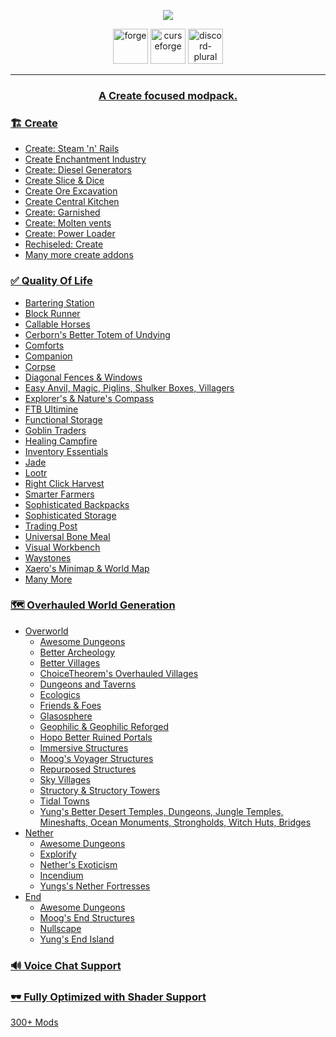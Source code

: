 <p align="center" dir="auto"><a href="https://"><img src="https://i.imgur.com/rVdaULj.png"></a></p>

<p align="center" dir="auto"> <a> <img alt="forge" height="56" src="https://cdn.jsdelivr.net/npm/@intergrav/devins-badges@3/assets/cozy/supported/forge_vector.svg"><a/> <a href=https://www.curseforge.com/minecraft/modpacks/create-genesis><img alt="curseforge" height="56" src="https://cdn.jsdelivr.net/npm/@intergrav/devins-badges@3/assets/cozy/available/curseforge_vector.svg"><a/> <a href=https://discord.gg/P9kSVecGb5><img alt="discord-plural" height="56" src="https://cdn.jsdelivr.net/npm/@intergrav/devins-badges@3/assets/cozy/social/discord-plural_vector.svg"> </p>

***
### <p align="center" dir="auto"> A Create focused modpack.</p>
### 🏗️ Create

 - Create: Steam 'n' Rails
 - Create Enchantment Industry
 - Create: Diesel Generators
 - Create Slice & Dice
 - Create Ore Excavation
 - Create Central Kitchen
 - Create: Garnished
 - Create: Molten vents
 - Create: Power Loader
 - Rechiseled: Create
 - Many more create addons

### ✅ Quality Of Life 
 - Bartering Station
 - Block Runner
 - Callable Horses
 - Cerborn's Better Totem of Undying
 - Comforts
 - Companion
 - Corpse
 - Diagonal Fences & Windows
 - Easy Anvil, Magic, Piglins, Shulker Boxes, Villagers
 - Explorer's & Nature's Compass
 - FTB Ultimine
 - Functional Storage
 - Goblin Traders
 - Healing Campfire
 - Inventory Essentials
 - Jade
 - Lootr
 - Right Click Harvest
 - Smarter Farmers
 - Sophisticated Backpacks
 - Sophisticated Storage
 - Trading Post
 - Universal Bone Meal
 - Visual Workbench
 - Waystones
 - Xaero's Minimap & World Map
 - Many More

### 🗺️ Overhauled World Generation
 - Overworld
	 - Awesome Dungeons
	 - Better Archeology
	 - Better Villages
	- ChoiceTheorem's Overhauled Villages
	- Dungeons and Taverns
	- Ecologics
	- Friends & Foes
	- Glasosphere
	- Geophilic & Geophilic Reforged
	- Hopo Better Ruined Portals
	- Immersive Structures
	- Moog's Voyager Structures
	- Repurposed Structures
	- Sky Villages
	- Structory & Structory Towers
	- Tidal Towns
	- Yung's Better Desert Temples, Dungeons, Jungle Temples, Mineshafts, Ocean Monuments, Strongholds, Witch Huts, Bridges
 - Nether
	 - Awesome Dungeons
	 - Explorify
	 - Nether's Exoticism
	 - Incendium
	 - Yungs's Nether Fortresses
- End
	- Awesome Dungeons
	- Moog's End Structures
	- Nullscape
	- Yung's End Island

### 🔊 Voice Chat Support
### 🕶️ Fully Optimized with Shader Support
[300+ Mods](https://www.modpackindex.com/modpack/73108/create-genesis)
